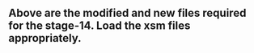## Above are the modified and new files required for the stage-14. Load the xsm files appropriately.
